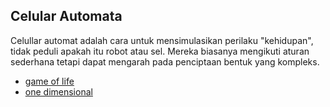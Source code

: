 ## Celular Automata
Celullar automat adalah cara untuk mensimulasikan perilaku "kehidupan", tidak peduli apakah itu robot atau sel. Mereka biasanya mengikuti aturan sederhana tetapi dapat mengarah pada penciptaan bentuk yang kompleks.

- [game of life](game_of_life.py)
- [one dimensional](one_dimensional.py)
